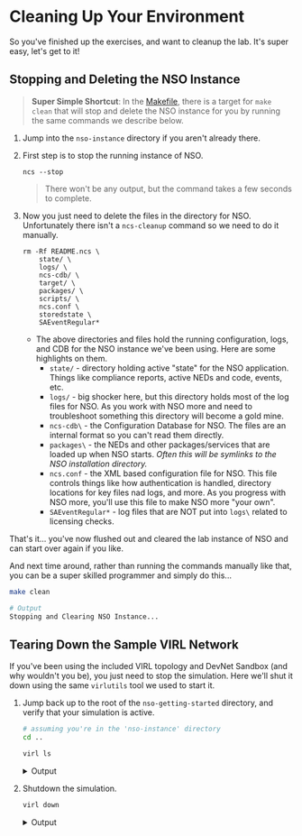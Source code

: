 # Cleaning Up Your Environment
So you've finished up the exercises, and want to cleanup the lab.  It's super easy, let's get to it!  

## Stopping and Deleting the NSO Instance

> **Super Simple Shortcut**: In the [Makefile](nso-instance/Makefile), there is a target for `make clean` that will stop and delete the NSO instance for you by running the same commands we describe below.  

1. Jump into the `nso-instance` directory if you aren't already there.  
1. First step is to stop the running instance of NSO.  

    ```
    ncs --stop
    ```

    > There won't be any output, but the command takes a few seconds to complete. 

1. Now you just need to delete the files in the directory for NSO.  Unfortunately there isn't a `ncs-cleanup` command so we need to do it manually.  

    ```
    rm -Rf README.ncs \
        state/ \
        logs/ \
        ncs-cdb/ \
        target/ \
        packages/ \
        scripts/ \
        ncs.conf \
        storedstate \
        SAEventRegular*
    ```

    * The above directories and files hold the running configuration, logs, and CDB for the NSO instance we've been using.  Here are some highlights on them. 
        * `state/` - directory holding active "state" for the NSO application.  Things like compliance reports, active NEDs and code, events, etc. 
        * `logs/` - big shocker here, but this directory holds most of the log files for NSO.  As you work with NSO more and need to troubleshoot something this directory will become a gold mine.  
        * `ncs-cdb\` - the Configuration Database for NSO.  The files are an internal format so you can't read them directly.  
        * `packages\` - the NEDs and other packages/services that are loaded up when NSO starts.  *Often this will be symlinks to the NSO installation directory.*
        * `ncs.conf` - the XML based configuration file for NSO.  This file controls things like how authentication is handled, directory locations for key files nad logs, and more.  As you progress with NSO more, you'll use this file to make NSO more "your own". 
        * `SAEventRegular*` - log files that are NOT put into `logs\` related to licensing checks. 

That's it... you've now flushed out and cleared the lab instance of NSO and can start over again if you like.  

And next time around, rather than running the commands manually like that, you can be a super skilled programmer and simply do this... 

```bash
make clean

# Output
Stopping and Clearing NSO Instance...
```

## Tearing Down the Sample VIRL Network
If you've been using the included VIRL topology and DevNet Sandbox (and why wouldn't you be), you just need to stop the simulation.  Here we'll shut it down using the same `virlutils` tool we used to start it.  

1. Jump back up to the root of the `nso-getting-started` directory, and verify that your simulation is active.  

    ```bash
    # assuming you're in the 'nso-instance' directory
    cd ..

    virl ls
    ```

    <details><summary>Output</summary>

    ```
    Running Simulations
    ╒════════════════════════════════════╤══════════╤════════════════════════════╤═══════════╕
    │ Simulation                         │ Status   │ Launched                   │ Expires   │
    ╞════════════════════════════════════╪══════════╪════════════════════════════╪═══════════╡
    │ nso-getting-started_default_S034t6 │ ACTIVE   │ 2019-12-15T16:27:40.253312 │           │
    ╘════════════════════════════════════╧══════════╧════════════════════════════╧═══════════╛
    ```

    </details>

1. Shutdown the simulation. 

    ```bash
    virl down
    ```

    <details><summary>Output</summary>

    ```bash
    Removing ./.virl/default
    Shutting Down Simulation nso-getting-started_default_S034t6.....
    SUCCESS
    ```

    </details>